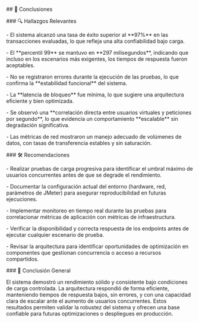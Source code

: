 \## 🧾 Conclusiones



\### 🔍 Hallazgos Relevantes



\- El sistema alcanzó una tasa de éxito superior al \*\*97%\*\* en las transacciones evaluadas, lo que refleja una alta confiabilidad bajo carga.

\- El \*\*percentil 99\*\* se mantuvo en \*\*297 milisegundos\*\*, indicando que incluso en los escenarios más exigentes, los tiempos de respuesta fueron aceptables.

\- No se registraron errores durante la ejecución de las pruebas, lo que confirma la \*\*estabilidad funcional\*\* del sistema.

\- La \*\*latencia de bloqueo\*\* fue mínima, lo que sugiere una arquitectura eficiente y bien optimizada.

\- Se observó una \*\*correlación directa entre usuarios virtuales y peticiones por segundo\*\*, lo que evidencia un comportamiento \*\*escalable\*\* sin degradación significativa.

\- Las métricas de red mostraron un manejo adecuado de volúmenes de datos, con tasas de transferencia estables y sin saturación.



\### 🛠️ Recomendaciones



\- Realizar pruebas de carga progresiva para identificar el umbral máximo de usuarios concurrentes antes de que se degrade el rendimiento.

\- Documentar la configuración actual del entorno (hardware, red, parámetros de JMeter) para asegurar reproducibilidad en futuras ejecuciones.

\- Implementar monitoreo en tiempo real durante las pruebas para correlacionar métricas de aplicación con métricas de infraestructura.

\- Verificar la disponibilidad y correcta respuesta de los endpoints antes de ejecutar cualquier escenario de prueba.

\- Revisar la arquitectura para identificar oportunidades de optimización en componentes que gestionan concurrencia o acceso a recursos compartidos.



\### 📌 Conclusión General



El sistema demostró un rendimiento sólido y consistente bajo condiciones de carga controlada. La arquitectura respondió de forma eficiente, manteniendo tiempos de respuesta bajos, sin errores, y con una capacidad clara de escalar ante el aumento de usuarios concurrentes. Estos resultados permiten validar la robustez del sistema y ofrecen una base confiable para futuras optimizaciones o despliegues en producción.



